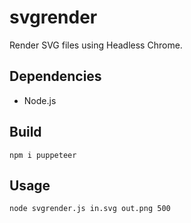 # svgrender

Render SVG files using Headless Chrome.

## Dependencies

- Node.js

## Build

```
npm i puppeteer
```

## Usage

```
node svgrender.js in.svg out.png 500
```
